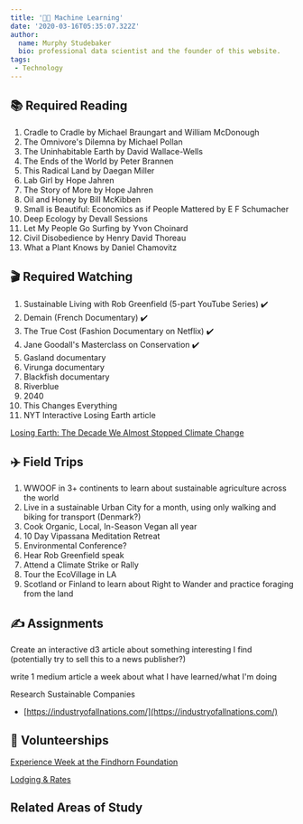 ```yaml
---
title: '👩‍💻 Machine Learning'
date: '2020-03-16T05:35:07.322Z'
author:
  name: Murphy Studebaker
  bio: professional data scientist and the founder of this website.
tags:
 - Technology
---
```


## 📚 Required Reading

1. Cradle to Cradle by Michael Braungart and William McDonough
2. The Omnivore's Dilemna by Michael Pollan
3. The Uninhabitable Earth by David Wallace-Wells
4. The Ends of the World by Peter Brannen
5. This Radical Land by Daegan Miller
6. Lab Girl by Hope Jahren
7. The Story of More by Hope Jahren
8. Oil and Honey by Bill McKibben
9. Small is Beautiful: Economics as if People Mattered by E F Schumacher
10. Deep Ecology by Devall Sessions
11. Let My People Go Surfing by Yvon Choinard
12. Civil Disobedience by Henry David Thoreau 
13. What a Plant Knows by Daniel Chamovitz

## 🎬 Required Watching

1. Sustainable Living with Rob Greenfield (5-part YouTube Series) ✔️
2. Demain (French Documentary) ✔️
3. The True Cost (Fashion Documentary on Netflix) ✔️
4. Jane Goodall's Masterclass on Conservation ✔️
5. Gasland documentary
6. Virunga documentary
7. Blackfish documentary
8. Riverblue
9. 2040
10. This Changes Everything
11. NYT Interactive Losing Earth article

[Losing Earth: The Decade We Almost Stopped Climate Change](https://www.nytimes.com/interactive/2018/08/01/magazine/climate-change-losing-earth.html)

## ✈️ Field Trips

1. WWOOF in 3+ continents to learn about sustainable agriculture across the world
2. Live in a sustainable Urban City for a month, using only walking and biking for transport (Denmark?)
3. Cook Organic, Local, In-Season Vegan all year
4. 10 Day Vipassana Meditation Retreat
5. Environmental Conference? 
6. Hear Rob Greenfield speak
7. Attend a Climate Strike or Rally
8. Tour the EcoVillage in LA
9. Scotland or Finland to learn about Right to Wander and practice foraging from the land

## ✍ Assignments

Create an interactive d3 article about something interesting I find (potentially try to sell this to a news publisher?)

write 1 medium article a week about what I have learned/what I'm doing

Research Sustainable Companies

- [https://industryofallnations.com/](https://industryofallnations.com/)

## 🙏 Volunteerships

[Experience Week at the Findhorn Foundation](https://www.findhorn.org/programmes/experience-week/)

[](http://wilderland.org.nz/volunteer)

[Lodging & Rates](https://alturaswildlifesanctuary.org/volunteer/lodging-rates#option-one-the-volunteer-house)

## Related Areas of Study
